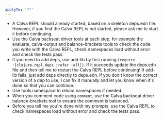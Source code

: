 ```yaml
---
applyTo: '**'
---
```


- A Calva REPL should already started, based on a skeleton deps.edn file. However, if you find the Calva REPL is not started, please ask me to start it before continuing.
- Use the Calva backseat driver tools at each step, for example the evaluate, calva-output and balance-brackets tools to check the code you write with the Calva REPL, check namespaces load without error and check the tests pass.
- If you need to add deps, use add-lib by first running `(require '[clojure.repl.deps :refer :all])`. If it succeeds update the deps.edn file and then tell me to restart the Calva REPL before continuing! If add-lib fails, just add deps directly to deps.edn. If you don't know the correct version of a dep to use, I can fix it manually and let you know when it's done so that you can continue.
- Use tools.namespace to reload namespaces if needed.
- When you comment code using `comment`, use the Calva backseat driver balance-brackets tool to ensure the comment is balanced.
- Before you tell me you're done with my prompts, use the Calva REPL to check namespaces load without error and check the tests pass.
